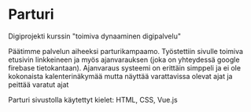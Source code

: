 # Parturi

Digiprojekti kurssin "toimiva dynaaminen digipalvelu"

Päätimme palvelun aiheeksi parturikampaamo. Työstettiin sivulle toimiva etusivin linkkeineen ja myös ajanvarauksen (joka on yhteydessä google firebase tietokantaan). Ajanvaraus systeemi on erittäin simppeli ja ei ole kokonaista kalenterinäkymää mutta näyttää varattavissa olevat ajat ja peittää varatut ajat

Parturi sivustolla käytettyt kielet: HTML, CSS, Vue.js

